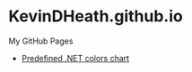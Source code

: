 # KevinDHeath.github.io
My GitHub Pages

- [Predefined .NET colors chart](./Coding/dot-net-colors.html)
